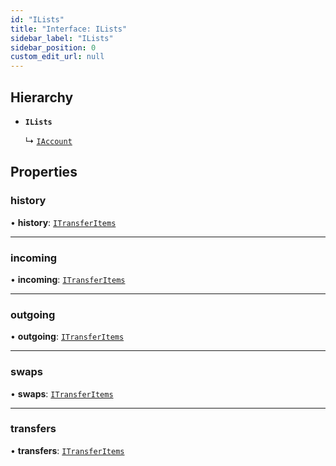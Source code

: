 ```yaml
---
id: "ILists"
title: "Interface: ILists"
sidebar_label: "ILists"
sidebar_position: 0
custom_edit_url: null
---
```


## Hierarchy

- **`ILists`**

  ↳ [`IAccount`](IAccount.md)

## Properties

### history

• **history**: [`ITransferItems`](ITransferItems.md)

___

### incoming

• **incoming**: [`ITransferItems`](ITransferItems.md)

___

### outgoing

• **outgoing**: [`ITransferItems`](ITransferItems.md)

___

### swaps

• **swaps**: [`ITransferItems`](ITransferItems.md)

___

### transfers

• **transfers**: [`ITransferItems`](ITransferItems.md)
